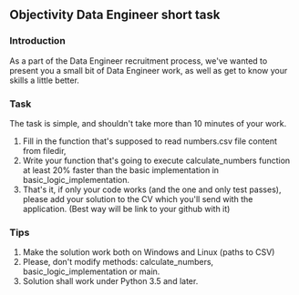 ## Objectivity Data Engineer short task

### Introduction
As a part of the Data Engineer recruitment process, we've wanted to present you a small bit
of Data Engineer work, as well as get to know your skills a little better.


### Task

The task is simple, and shouldn't take more than 10 minutes of your work.

1. Fill in the function that's supposed to read numbers.csv file content from filedir,
2. Write your function that's going to execute calculate_numbers function at least 20% faster than the basic
implementation in basic_logic_implementation.
3. That's it, if only your code works (and the one and only test passes), please add your solution
to the CV which you'll send with the application. (Best way will be link to your github with it)


### Tips
1. Make the solution work both on Windows and Linux (paths to CSV)
2. Please, don't modify methods: calculate_numbers, basic_logic_implementation or main.
3. Solution shall work under Python 3.5 and later.
